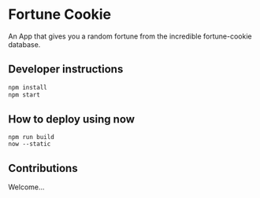 # Fortune Cookie

An App that gives you a random fortune from the incredible fortune-cookie database.

## Developer instructions

```sh
npm install
npm start
```

## How to deploy using now

```
npm run build
now --static
```

## Contributions

Welcome...
